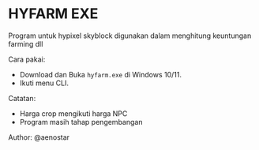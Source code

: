 # HYFARM EXE

Program untuk hypixel skyblock
digunakan dalam menghitung keuntungan farming
dll

Cara pakai:
- Download dan Buka `hyfarm.exe` di Windows 10/11.
- Ikuti menu CLI.

Catatan:
- Harga crop mengikuti harga NPC
- Program masih tahap pengembangan

Author: @aenostar

